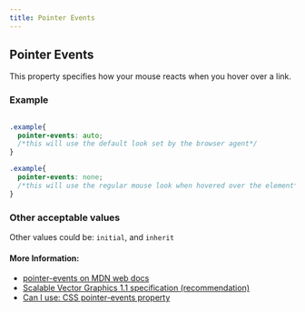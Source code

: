 ```yaml
---
title: Pointer Events
---
```

## Pointer Events

This property specifies how your mouse reacts when you hover over a link.

### Example

```css

.example{
  pointer-events: auto; 
  /*this will use the default look set by the browser agent*/
}

.example{
  pointer-events: none; 
  /*this will use the regular mouse look when hovered over the element*/
}

```

### Other acceptable values

Other values could be: ```initial```, and ```inherit```

<!-- The article goes here, in GitHub-flavored Markdown. Feel free to add YouTube videos, images, and CodePen/JSBin embeds  -->

#### More Information:
- [pointer-events on MDN web docs](https://developer.mozilla.org/en-US/docs/Web/CSS/pointer-events)
- [Scalable Vector Graphics 1.1 specification (recommendation)](https://www.w3.org/TR/SVG11/interact.html#PointerEventsProperty)
- [Can I use: CSS pointer-events property](https://caniuse.com/#feat=pointer-events)

